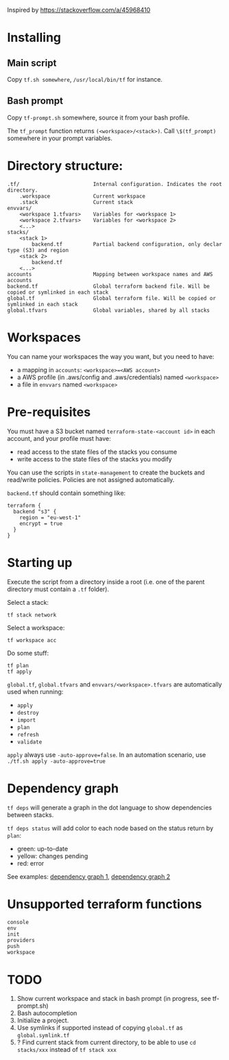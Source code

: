 Inspired by https://stackoverflow.com/a/45968410

# Installing

## Main script
Copy ``tf.sh somewhere``, ``/usr/local/bin/tf`` for instance.

## Bash prompt
Copy ``tf-prompt.sh`` somewhere, source it from your bash profile. 

The ``tf_prompt`` function returns ``(<workspace>/<stack>)``. Call `\$(tf_prompt)` somewhere in your prompt variables.

# Directory structure:

````
.tf/                        Internal configuration. Indicates the root directory.
    .workspace              Current workspace
    .stack                  Current stack
envvars/
    <workspace 1.tfvars>    Variables for <workspace 1>
    <workspace 2.tfvars>    Variables for <workspace 2>
    <...>
stacks/
    <stack 1>
        backend.tf          Partial backend configuration, only declar type (S3) and region
    <stack 2>
        backend.tf
    <...>
accounts                    Mapping between workspace names and AWS accounts
backend.tf                  Global terraform backend file. Will be copied or symlinked in each stack
global.tf                   Global terraform file. Will be copied or symlinked in each stack
global.tfvars               Global variables, shared by all stacks
````

# Workspaces

You can name your workspaces the way you want, but you need to have:
* a mapping in ``accounts``: ``<workspace>=<AWS account>``
* a AWS profile (in .aws/config and .aws/credentials) named ``<workspace>``
* a file in ``envvars`` named ``<workspace>``

# Pre-requisites

You must have a S3 bucket named ``terraform-state-<account id>`` in each account, and your profile must have:
* read access to the state files of the stacks you consume
* write access to the state files of the stacks you modify

You can use the scripts in ``state-management`` to create the buckets and read/write policies.
Policies are not assigned automatically.

``backend.tf`` should contain something like:
````
terraform {
  backend "s3" {
    region = "eu-west-1"
    encrypt = true
  }
}
````

# Starting up

Execute the script from a directory inside a root (i.e. one of the parent directory must contain a ``.tf`` folder).

Select a stack:
    
    tf stack network
    
Select a workspace:

    tf workspace acc
    
Do some stuff:

    tf plan
    tf apply

``global.tf``, ``global.tfvars`` and ``envvars/<workspace>.tfvars`` are automatically used when running:    
* ``apply`` 
* ``destroy``
* ``import``
* ``plan``
* ``refresh``
* ``validate`` 

``apply`` always use ``-auto-approve=false``. In an automation scenario, use ``./tf.sh apply -auto-approve=true``

# Dependency graph

``tf deps`` will generate a graph in the dot language to show dependencies between stacks.

``tf deps status`` will add color to each node based on the status return by ``plan``:
* green: up-to-date
* yellow: changes pending
* red: error

See examples: [dependency graph 1](deps-status-1.png), [dependency graph 2](deps-status-2.png)

# Unsupported terraform functions

    console
    env
    init
    providers
    push
    workspace

# TODO

1. Show current workspace and stack in bash prompt (in progress, see tf-prompt.sh)
1. Bash autocompletion
1. Initialize a project.
1. Use symlinks if supported instead of copying ``global.tf`` as ``global.symlink.tf``
1. ? Find current stack from current directory, to be able to use ``cd stacks/xxx`` instead of ``tf stack xxx``
